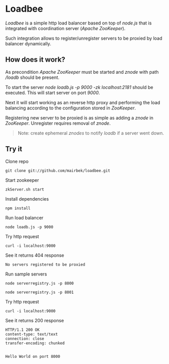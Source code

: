 
Loadbee
=======

*Loadbee* is a simple http load balancer based on top of *node.js* that is integrated with coordination server (*Apache ZooKeeper*).

Such integration allows to register/unregister servers to be proxied by load balancer dynamically. 

How does it work?
-----------------

As precondition *Apache ZooKeeper* must be started and *znode* with path */loadb* should be present.

To start the server *node loadb.js -p 9000 -zk localhost:2181* should be executed. This will start server on port *9000*.

Next it will start working as an reverse http proxy and performing the load balancing according to the configuration stored in *ZooKeeper*.


Registering new server to be proxied is as simple as adding a *znode* in *ZooKeeper*. Unregister requires removal of *znode*. 

> Note: create ephemeral *znodes* to notify *loadb* if a server went down.


Try it
--------------

Clone repo

    git clone git://github.com/mairbek/loadbee.git

Start zookeeper

    zkServer.sh start

Install dependencies

    npm install

Run load balancer

    node loadb.js -p 9000

Try http request

    curl -i localhost:9000

See it returns 404 response

    No servers registered to be proxied  

Run sample servers

    node serverregistry.js -p 8000

    node serverregistry.js -p 8001


Try http request

    curl -i localhost:9000

See it returns 200 response

    HTTP/1.1 200 OK
    content-type: text/text
    connection: close
    transfer-encoding: chunked
    
    
    Hello World on port 8000
